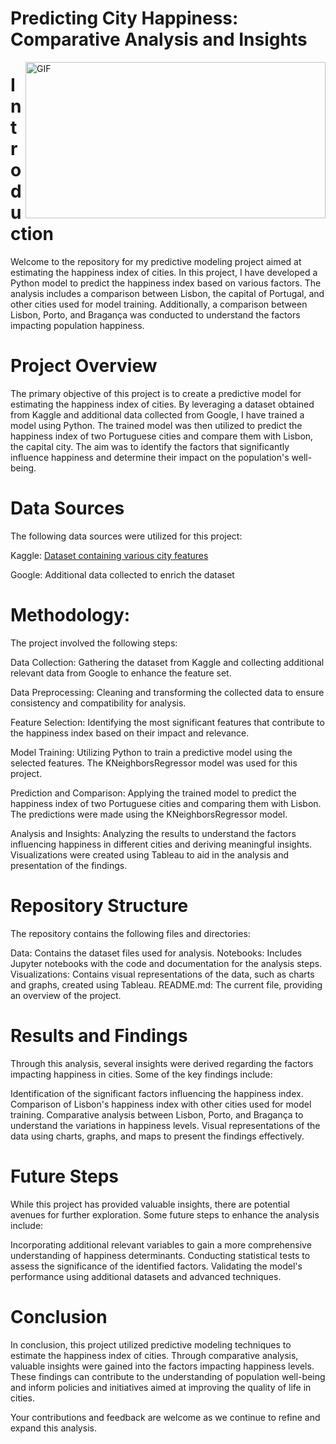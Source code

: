 # Predicting City Happiness: Comparative Analysis and Insights
<img align="right" width="480" height="250" alt="GIF" src="[https://media.giphy.com/media/836HiJc7pgzy8iNXCn/giphy.gif](https://github.com/ricaranes/Predicting-City-Happiness-Comparative-Analysis-and-Insights/blob/main/Screenshot%202024-01-11%20at%2017.59.02.png)" />

# Introduction

Welcome to the repository for my predictive modeling project aimed at estimating the happiness index of cities. In this project, I have developed a Python model to predict the happiness index based on various factors. The analysis includes a comparison between Lisbon, the capital of Portugal, and other cities used for model training. Additionally, a comparison between Lisbon, Porto, and Bragança was conducted to understand the factors impacting population happiness.

# Project Overview

The primary objective of this project is to create a predictive model for estimating the happiness index of cities. By leveraging a dataset obtained from Kaggle and additional data collected from Google, I have trained a model using Python. The trained model was then utilized to predict the happiness index of two Portuguese cities and compare them with Lisbon, the capital city. The aim was to identify the factors that significantly influence happiness and determine their impact on the population's well-being.

# Data Sources
The following data sources were utilized for this project:

Kaggle: [Dataset containing various city features](https://www.kaggle.com/datasets/prasertk/healthy-lifestyle-cities-report-2021)

Google: Additional data collected to enrich the dataset

# Methodology:
The project involved the following steps:

Data Collection: Gathering the dataset from Kaggle and collecting additional relevant data from Google to enhance the feature set.

Data Preprocessing: Cleaning and transforming the collected data to ensure consistency and compatibility for analysis.

Feature Selection: Identifying the most significant features that contribute to the happiness index based on their impact and relevance.

Model Training: Utilizing Python to train a predictive model using the selected features. The KNeighborsRegressor model was used for this project.

Prediction and Comparison: Applying the trained model to predict the happiness index of two Portuguese cities and comparing them with Lisbon. The predictions were made using the KNeighborsRegressor model.

Analysis and Insights: Analyzing the results to understand the factors influencing happiness in different cities and deriving meaningful insights. Visualizations were created using Tableau to aid in the analysis and presentation of the findings.

# Repository Structure
The repository contains the following files and directories:

Data: Contains the dataset files used for analysis.
Notebooks: Includes Jupyter notebooks with the code and documentation for the analysis steps.
Visualizations: Contains visual representations of the data, such as charts and graphs, created using Tableau.
README.md: The current file, providing an overview of the project.


# Results and Findings
Through this analysis, several insights were derived regarding the factors impacting happiness in cities. Some of the key findings include:

Identification of the significant factors influencing the happiness index.
Comparison of Lisbon's happiness index with other cities used for model training.
Comparative analysis between Lisbon, Porto, and Bragança to understand the variations in happiness levels.
Visual representations of the data using charts, graphs, and maps to present the findings effectively.

# Future Steps
While this project has provided valuable insights, there are potential avenues for further exploration. Some future steps to enhance the analysis include:

Incorporating additional relevant variables to gain a more comprehensive understanding of happiness determinants.
Conducting statistical tests to assess the significance of the identified factors.
Validating the model's performance using additional datasets and advanced techniques.

# Conclusion
In conclusion, this project utilized predictive modeling techniques to estimate the happiness index of cities. Through comparative analysis, valuable insights were gained into the factors impacting happiness levels. These findings can contribute to the understanding of population well-being and inform policies and initiatives aimed at improving the quality of life in cities.

Your contributions and feedback are welcome as we continue to refine and expand this analysis.
